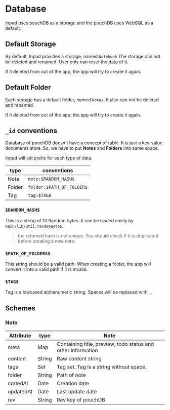# Database

Inpad uses pouchDB as a storage and the pouchDB uses WebSQL as a default.

## Default Storage

By default, Inpad provides a storage, named `Notebook`
The storage can not be deleted and renamed. User only can reset the data of it.

If it deleted from out of the app, the app will try to create it again.

## Default Folder

Each storage has a default folder, named `Notes`.
It also can not be deleted and renamed.

If it deleted from out of the app, the app will try to create it again.

## `_id` conventions

Database of pouchDB doesn't have a concept of table. It is just a key-value documents store.
So, we have to put **Notes** and **Folders** into same space.

Inpad will set prefix for each type of data.

type   | conventions
-------|--------------------
Note   | `note:$RANDOM_HASH$`
Folder | `folder:$PATH_OF_FOLDER$`
Tag    | `tag:$TAG$`

### `$RANDOM_HASH$`

This is a string of 10 Random bytes. It can be issued easily by `main/lib/util.randomBytes`.

> the returned hash is not unique. You should check if it is duplicated before creating a new note.

### `$PATH_OF_FOLDERS$`

This string should be a valid path. When creating a folder, the app will convert it into a valid path if it is invalid.

### `$TAG$`

Tag is a lowcased alphanumeric string. Spaces will be replaced with `_`.

## Schemes

### Note

Attribute | type        | Note
----------|-------------|---------------
meta      | Map<Any>    | Containing title, preview, todo status and other information
content   | String      | Raw content string
tags      | Set<String> | Tag set. Tag is a string without space.
folder    | String      | Path of note
cratedAt  | Date        | Creation date
updatedAt | Date        | Last update date
rev       | String      | Rev key of pouchDB
